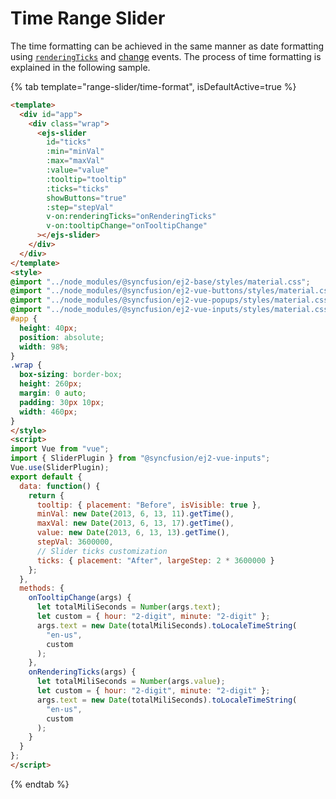 # Time Range Slider

The time formatting can be achieved in the same manner as date formatting using [`renderingTicks`](../api/slider#renderingticks) and [change](../api/slider#change) events. The process of time formatting is
explained in the following sample.

{% tab template="range-slider/time-format", isDefaultActive=true %}

```html
<template>
  <div id="app">
    <div class="wrap">
      <ejs-slider
        id="ticks"
        :min="minVal"
        :max="maxVal"
        :value="value"
        :tooltip="tooltip"
        :ticks="ticks"
        showButtons="true"
        :step="stepVal"
        v-on:renderingTicks="onRenderingTicks"
        v-on:tooltipChange="onTooltipChange"
      ></ejs-slider>
    </div>
  </div>
</template>
<style>
@import "../node_modules/@syncfusion/ej2-base/styles/material.css";
@import "../node_modules/@syncfusion/ej2-vue-buttons/styles/material.css";
@import "../node_modules/@syncfusion/ej2-vue-popups/styles/material.css";
@import "../node_modules/@syncfusion/ej2-vue-inputs/styles/material.css";
#app {
  height: 40px;
  position: absolute;
  width: 98%;
}
.wrap {
  box-sizing: border-box;
  height: 260px;
  margin: 0 auto;
  padding: 30px 10px;
  width: 460px;
}
</style>
<script>
import Vue from "vue";
import { SliderPlugin } from "@syncfusion/ej2-vue-inputs";
Vue.use(SliderPlugin);
export default {
  data: function() {
    return {
      tooltip: { placement: "Before", isVisible: true },
      minVal: new Date(2013, 6, 13, 11).getTime(),
      maxVal: new Date(2013, 6, 13, 17).getTime(),
      value: new Date(2013, 6, 13, 13).getTime(),
      stepVal: 3600000,
      // Slider ticks customization
      ticks: { placement: "After", largeStep: 2 * 3600000 }
    };
  },
  methods: {
    onTooltipChange(args) {
      let totalMiliSeconds = Number(args.text);
      let custom = { hour: "2-digit", minute: "2-digit" };
      args.text = new Date(totalMiliSeconds).toLocaleTimeString(
        "en-us",
        custom
      );
    },
    onRenderingTicks(args) {
      let totalMiliSeconds = Number(args.value);
      let custom = { hour: "2-digit", minute: "2-digit" };
      args.text = new Date(totalMiliSeconds).toLocaleTimeString(
        "en-us",
        custom
      );
    }
  }
};
</script>

```

{% endtab %}
